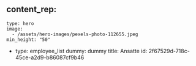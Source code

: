 content_rep:
  - 
    type: hero
    image:
      - /assets/hero-images/pexels-photo-112655.jpeg
    min_height: "50"
  - 
    type: employee_list
    dummy: dummy
title: Ansatte
id: 2f67529d-718c-45ce-a2d9-b86087cf9b46
